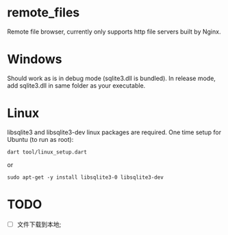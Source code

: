 # remote_files

Remote file browser, currently only supports http file servers built by Nginx.

# Windows
Should work as is in debug mode (sqlite3.dll is bundled).
In release mode, add sqlite3.dll in same folder as your executable.

# Linux
libsqlite3 and libsqlite3-dev linux packages are required.
One time setup for Ubuntu (to run as root):
```
dart tool/linux_setup.dart
```
or
```
sudo apt-get -y install libsqlite3-0 libsqlite3-dev
```


# TODO
- [ ] 文件下载到本地;

